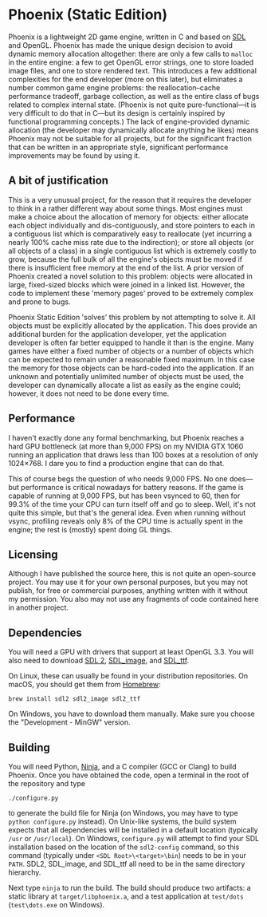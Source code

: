 # Phoenix (Static Edition)

Phoenix is a lightweight 2D game engine, written in C and based on
[SDL](http://libsdl.org) and OpenGL. Phoenix has made the unique design decision
to avoid dynamic memory allocation altogether: there are only a few calls to
`malloc` in the entire engine: a few to get OpenGL error strings, one to store
loaded image files, and one to store rendered text. This introduces a few
additional complexities for the end developer (more on this later), but
eliminates a number common game engine problems: the reallocation–cache
performance tradeoff, garbage collection, as well as the entire class of bugs
related to complex internal state. (Phoenix is not quite pure-functional—it is
very difficult to do that in C—but its design is certainly inspired by
functional programming concepts.) The lack of engine-provided dynamic allocation
(the developer may dynamically allocate anything he likes) means Phoenix may not
be suitable for all projects, but for the significant fraction that can be
written in an appropriate style, significant performance improvements may be
found by using it.

## A bit of justification

This is a very unusual project, for the reason that it requires the developer to
think in a rather different way about some things. Most engines must make a
choice about the allocation of memory for objects: either allocate each object
individually and dis-contiguously, and store pointers to each in a contiguous
list which is comparatively easy to reallocate (yet incurring a nearly 100%
cache miss rate due to the indirection); or store all objects (or all objects of
a class) in a single contiguous list which is extremely costly to grow, because
the full bulk of all the engine's objects must be moved if there is insufficient
free memory at the end of the list. A prior version of Phoenix created
a novel solution to this problem: objects were allocated in large, fixed-sized
blocks which were joined in a linked list. However, the code to implement these
'memory pages' proved to be extremely complex and prone to bugs.

Phoenix Static Edition 'solves' this problem by not attempting to solve it. All
objects must be explicitly allocated by the application. This does provide an
additional burden for the application developer, yet the application developer
is often far better equipped to handle it than is the engine. Many games have
either a fixed number of objects or a number of objects which can be expected
to remain under a reasonable fixed maximum. In this case the memory for those
objects can be hard-coded into the application. If an unknown and potentially
unlimited number of objects must be used, the
developer can dynamically allocate a list as easily as the engine could;
however, it does not need to be done every time.

## Performance

I haven't exactly done any formal benchmarking, but Phoenix reaches a hard GPU
bottleneck (at more than 9,000 FPS) on my NVIDIA GTX 1060 running an application
that draws less than 100 boxes at a resolution of only 1024×768. I dare you to
find a production engine that can do that.

This of course begs the question of who needs 9,000 FPS. No one does—but
performance is critical nowadays for battery reasons. If the game is capable of
running at 9,000 FPS, but has been vsynced to 60, then for 99.3% of the time
your CPU can turn itself off and go to sleep. Well, it's not quite this simple,
but that's the general idea. Even when running without vsync, profiling reveals
only 8% of the CPU time is actually spent in the engine; the rest is (mostly)
spent doing GL things.

## Licensing

Although I have published the source here, this is not quite an open-source
project. You may use it for your own personal purposes, but you may not publish,
for free or commercial purposes, anything written with it without my permission.
You also may not use any fragments of code contained here in another project.

## Dependencies

You will need a GPU with drivers that support at least OpenGL 3.3. You will also
need to download [SDL 2](https://www.libsdl.org/),
[SDL_image](https://www.libsdl.org/projects/SDL_image/), and
[SDL_ttf](https://www.libsdl.org/projects/SDL_ttf/).

On Linux, these can usually be found in your distribution repositories. On
macOS, you should get them from [Homebrew](https://brew.sh):

```
brew install sdl2 sdl2_image sdl2_ttf
```

On Windows, you have to download them manually. Make sure you choose the
"Development - MinGW" version.

## Building

You will need Python, [Ninja](https://ninja-build.org), and a C compiler (GCC or
Clang) to build Phoenix. Once you have obtained the code, open a terminal in the
root of the repository and type

```
./configure.py
```

to generate the build file for Ninja (on Windows, you may have to type `python
configure.py` instead). On Unix-like systems, the build system expects that all
dependencies will be installed in a default location (typically `/usr` or
`/usr/local`). On Windows, `configure.py` will attempt to find your SDL
installation based on the location of the `sdl2-config` command, so this command
(typically under `<SDL Root>\<target>\bin`) needs to be in your `PATH`. SDL2,
SDL_image, and SDL_ttf all need to be in the same directory hierarchy.

Next type `ninja` to run the build. The build should produce two artifacts: a
static library at `target/libphoenix.a`, and a test application at `test/dots`
(`test\dots.exe` on Windows).
